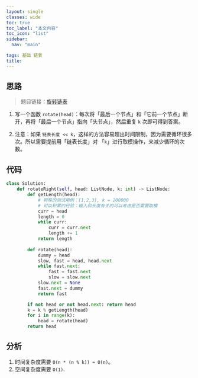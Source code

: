 ```yaml
---
layout: single
classes: wide
toc: true
toc_label: "本文内容"
toc_icon: "list"
sidebar:
  nav: "main"

tags: 基础 链表
title: 
---
```



## 思路

> 题目链接：[旋转链表](https://leetcode-cn.com/problems/rotate-list/)

1. 写一个函数 `rotate(head)`：每次将「最后一个节点」和「它前一个节点」断开，再将「最后一个节点」指向「头节点」，然后重复 `k` 次即可得到答案。

2. 注意：如果 `链表长度 << k`，这样的方法容易超出时间限制，因为需要循环很多次。所以需要提前用「链表长度」对 「`k`」进行取模操作，来减少循环的次数。

## 代码

```python
class Solution:
    def rotateRight(self, head: ListNode, k: int) -> ListNode:
        def getLength(head):
            # 特殊的测试用例：[1,2,3], k = 200000
            # 可以积累的经验：输入和长度有关的可以考虑是否需要取模
            curr = head
            length = 0
            while curr:
                curr = curr.next
                length += 1
            return length
        
        def rotate(head):
            dummy = head
            slow, fast = head, head.next
            while fast.next:
                fast = fast.next
                slow = slow.next
            slow.next = None
            fast.next = dummy
            return fast

        if not head or not head.next: return head
        k = k % getLength(head)
        for i in range(k):
            head = rotate(head)
        return head
```

## 分析

1. 时间复杂度需要 `O(n * (n % k)) ≈ O(n)`。
2. 空间复杂度需要 `O(1)`.
